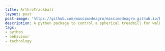 ```yaml
---
title: ArthroTrackball
layout: post
post-image: "https://github.com/massimodeagro/massimodeagro.github.io/blob/master/assets/images/hero.webp"
description: A python package to control a spherical treadmill for walking arthropods
tags:
- python
- behaviour
- technology
---
```

